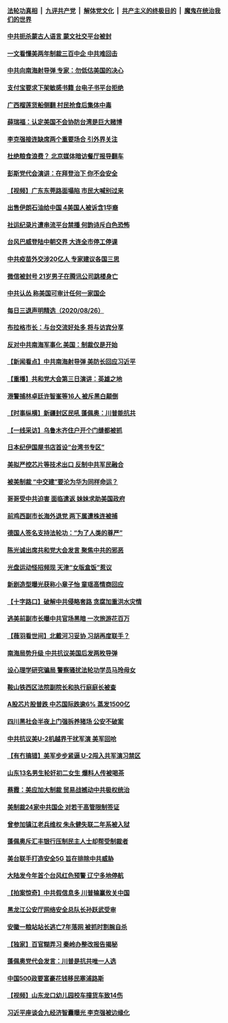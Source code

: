 

####  [法轮功真相](../../../../basic/blob/master/README.md?t=08271931) &nbsp;|&nbsp; [九评共产党](../../../../9ping.md/blob/master/README.md?t=08271931) &nbsp;|&nbsp; [解体党文化](../../../../jtdwh.md/blob/master/README.md?t=08271931)  &nbsp;|&nbsp; [共产主义的终极目的](../../../../gczydzjmd.md/blob/master/README.md?t=08271931) &nbsp;|&nbsp; [魔鬼在统治我们的世界](../../../../mgztzwmdsj.md/blob/master/README.md?t=08271931) 

#### [中共扼杀蒙古人语言 蒙文社交平台被封](../pages/nsc413/n12360713.md?t=08271931) 

#### [一文看懂美两年制裁三百中企 中共难回击](../pages/nsc413/n12361250.md?t=08271931) 


#### [中共向南海射导弹 专家：勿低估美国的决心](../pages/nsc413/n12361132.md?t=08271931) 

#### [支付宝要求下架敏感书籍 台电子书平台拒绝](../pages/nsc413/n12361255.md?t=08271931) 

#### [广西榴莲货船侧翻 村民抢食后集体中毒](../pages/nsc413/n12360963.md?t=08271931) 

#### [薛瑞福：认定美国不会协防台湾是巨大赌博](../pages/nsc413/n12360870.md?t=08271931) 

#### [李克强接连缺席两个重要场合 引外界关注](../pages/nsc413/n12360857.md?t=08271931) 

#### [杜绝粮食浪费？ 北京媒体暗访餐厅报导翻车](../pages/nsc413/n12360599.md?t=08271931) 

#### [彭斯党代会演讲：在拜登治下 你不会安全](../pages/nsc413/n12360378.md?t=08271931) 

#### [【视频】广东东莞路面塌陷 市民大喊别过来](../pages/nsc413/n12360619.md?t=08271931) 

#### [出售伊朗石油给中国 4美国人被诉含1华裔](../pages/nsc413/n12360283.md?t=08271931) 

#### [社运纪录片遭串流平台禁播 何韵诗斥白色恐怖](../pages/nsc413/n12359950.md?t=08271931) 

#### [台风巴威登陆中朝交界 大连全市停工停课](../pages/nsc413/n12360412.md?t=08271931) 

#### [中共疫苗外交涉20亿人 专家建议各国三思](../pages/nsc413/n12360369.md?t=08271931) 

#### [微信被封号 21岁男子在腾讯公司跳楼身亡](../pages/nsc413/n12360376.md?t=08271931) 

#### [中共认怂 称美国可审计任何一家国企](../pages/nsc413/n12360085.md?t=08271931) 

#### [每日三退声明精选（2020/08/26）](../pages/nsc413/n12360367.md?t=08271931) 

#### [布拉格市长：与台交流好处多 将与访宾分享](../pages/nsc413/n12360246.md?t=08271931) 

#### [反对中共南海军事化 美国：制裁仅是开始](../pages/nsc413/n12360226.md?t=08271931) 

#### [【新闻看点】中共南海射导弹 美防长回应习近平](../pages/nsc413/n12359708.md?t=08271931) 

#### [【重播】共和党大会第三日演讲：英雄之地](../pages/nsc413/n12358896.md?t=08271931) 

#### [港警捕林卓廷许智峯等16人 被斥黑白颠倒](../pages/nsc413/n12360032.md?t=08271931) 

#### [【时事纵横】新疆封区民吼 蓬佩奥：川普能抗共](../pages/nsc413/n12359705.md?t=08271931) 

#### [【一线采访】乌鲁木齐住户开个门缝都被抓](../pages/nsc413/n12359650.md?t=08271931) 

#### [日本纪伊国屋书店首设“台湾书专区”](../pages/nsc413/n12359701.md?t=08271931) 

#### [美拟严控芯片等技术出口 反制中共军民融合](../pages/nsc413/n12359792.md?t=08271931) 

#### [被美制裁 “中交建”要沦为华为同样命运？](../pages/nsc413/n12359769.md?t=08271931) 

#### [哥哥受中共迫害 面临遣返 妹妹求助美国政府](../pages/nsc413/n12356647.md?t=08271931) 

#### [前鸡西副市长海外退党 两下属遭株连被捕](../pages/nsc413/n12359717.md?t=08271931) 

#### [德国人签名支持法轮功：“为了人类的尊严”](../pages/nsc413/n12358903.md?t=08271931) 

#### [陈光诚出席共和党大会发言 聚焦中共的邪恶](../pages/nsc413/n12359653.md?t=08271931) 

#### [光盘运动怪招频现 天津“女版盒饭”惹议](../pages/nsc413/n12359559.md?t=08271931) 

#### [新剧造型曝光获称小章子怡 童瑶高情商回应](../pages/nsc413/n12359533.md?t=08271931) 

#### [【十字路口】破解中共侵略套路 贪腐加重洪水灾情](../pages/nsc413/n12357531.md?t=08271931) 

#### [逃美前副市长曝中共官场黑暗 一次旅游花百万](../pages/nsc413/n12359268.md?t=08271931) 

#### [【薇羽看世间】北戴河习妥协 习胡再度联手？](../pages/nsc413/n12359264.md?t=08271931) 

#### [南海局势升级 中共抗议美国后发两枚导弹](../pages/nsc413/n12359460.md?t=08271931) 

#### [设心理学研究骗局 警察骚扰法轮功学员马玲母女](../pages/nsc413/n12356019.md?t=08271931) 

#### [鞍山铁西区法院副院长和执行庭庭长被查](../pages/nsc413/n12356651.md?t=08271931) 

#### [A股芯片股普跌 中芯国际跌逾6% 蒸发1500亿](../pages/nsc413/n12359198.md?t=08271931) 

#### [四川黑社会半夜上门强拆养猪场 公安不破案](../pages/nsc413/n12359232.md?t=08271931) 

#### [中共抗议美U-2机越界干扰军演 美军回呛](../pages/nsc413/n12359269.md?t=08271931) 

#### [【有冇搞错】美军步步紧逼 U-2闯入共军演习禁区](../pages/nsc413/n12358985.md?t=08271931) 

#### [山东13名男生轮奸初二女生 爆料人传被喝茶](../pages/nsc413/n12359252.md?t=08271931) 

#### [蔡霞：美应加大制裁 贸易战撼动中共极权统治](../pages/nsc413/n12359229.md?t=08271931) 

#### [美制裁24家中共国企 对若干高管限制签证](../pages/nsc413/n12359211.md?t=08271931) 

#### [曾参加镇江老兵维权 朱永健失联二年系被入狱](../pages/nsc413/n12359002.md?t=08271931) 

#### [蓬佩奥斥汇丰银行压制民主人士却帮受制裁者](../pages/nsc413/n12359060.md?t=08271931) 

#### [美台联手打造安全5G 旨在排除中共威胁](../pages/nsc413/n12359009.md?t=08271931) 

#### [大陆发今年首个台风红色预警 辽宁多地停航](../pages/nsc413/n12358772.md?t=08271931) 

#### [【拍案惊奇】中共假信息多 川普输赢攸关中国](../pages/nsc413/n12357890.md?t=08271931) 

#### [黑龙江公安厅网络安全总队长孙跃武受审](../pages/nsc413/n12358314.md?t=08271931) 

#### [安徽一粮站站长逃亡7年落网 被抓时割腕自杀](../pages/nsc413/n12358659.md?t=08271931) 


#### [【独家】百官糊弄习 秦岭办整改报告揭秘](../pages/nsc413/n12357559.md?t=08271931) 

#### [蓬佩奥党代会发言：川普是抗共唯一人选](../pages/nsc413/n12358466.md?t=08271931) 

#### [中国500政要富豪花钱移民塞浦路斯](../pages/nsc413/n12358259.md?t=08271931) 

#### [【视频】山东龙口幼儿园校车撞货车致14伤](../pages/nsc413/n12358184.md?t=08271931) 

#### [习近平座谈会九经济智囊曝光 李克强被边缘化](../pages/nsc413/n12358137.md?t=08271931) 


